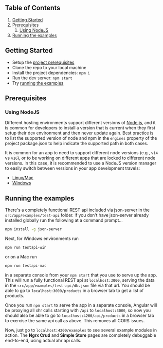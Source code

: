 ## Table of Contents

1. [Getting Started](#getting-started)
1. [Prerequisites](#prerequisites)
   1. [Using NodeJS](#using-nodejs)
1. [Running the examples](#running-the-examples)

## Getting Started

- Setup the [project prerequisites](#prerequisites)
- Clone the repo to your local machine
- Install the project dependencies: `npm i`
- Run the dev server: `npm start`
- Try [running the examples](#running-the-examples)

## Prerequisites

### Using NodeJS

Different hosting environments support different versions of [Node.js](https://nodejs.org/en), and it is common for developers to install a version that is current when they first setup their dev environment and then never update again. Best practice is to list the supported version of node and npm in the `engines` property of the project package.json to help indicate the supported path in both cases.

It is common for an app to need to support different node versions (e.g., `v14` vs `v16`), or to be working on different apps that are locked to different node versions. In this case, it is recommended to use a NodeJS version manager to easily switch between versions in your app development travels:

- [Linux/Mac](https://www.npmjs.com/package/n)
- [Windows](https://github.com/coreybutler/nvm-windows)

## Running the examples

There's a completely functional REST api included via json-server in the `src/app/examples/test-api` folder. If you don't have json-server already installed globally run the following at a command prompt...

```bash
npm install -g json-server
```

Next, for Windows environments run

```bash
npm run testapi-win
```

or on a Mac run

```bash
npm run testapi-mac
```

in a separate console from your `npm start` that you use to serve up the app. This will run a fully functional REST api at `localhost:3000`, serving the data in the
`src/app/examples/test-api/db.json` file via that url. You should be able to go to `localhost:3000/products` in a browser tab to get a list of products.

Once you run `npm start` to serve the app in a separate console, Angular will be proxying all xhr calls starting with `/api` to `localhost:3000`,
so now you should also be able to go to `localhost:4200/api/products` in a browser tab to exercise the same api call as above. This removes all CORS issues.

Now, just go to `localhost:4200/examples` to see several example modules in action. The **Ngrx Crud** and **Simple Store**
pages are completely debuggable end-to-end, using actual xhr api calls.
